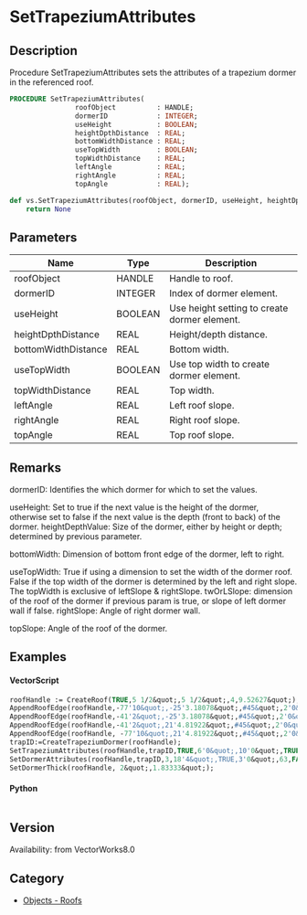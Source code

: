 # SetTrapeziumAttributes

## Description
Procedure SetTrapeziumAttributes sets the attributes of a trapezium dormer in the referenced roof.

```pascal
PROCEDURE SetTrapeziumAttributes(
				roofObject          : HANDLE;
				dormerID            : INTEGER;
				useHeight           : BOOLEAN;
				heightDpthDistance  : REAL;
				bottomWidthDistance : REAL;
				useTopWidth         : BOOLEAN;
				topWidthDistance    : REAL;
				leftAngle           : REAL;
				rightAngle          : REAL;
				topAngle            : REAL);
```

```python
def vs.SetTrapeziumAttributes(roofObject, dormerID, useHeight, heightDpthDistance, bottomWidthDistance, useTopWidth, topWidthDistance, leftAngle, rightAngle, topAngle):
    return None
```

## Parameters
|Name|Type|Description|
|---|---|---|
|roofObject|HANDLE|Handle to roof.|
|dormerID|INTEGER|Index of dormer element.|
|useHeight|BOOLEAN|Use height setting to create dormer element.|
|heightDpthDistance|REAL|Height/depth distance.|
|bottomWidthDistance|REAL|Bottom width.|
|useTopWidth|BOOLEAN|Use top width to create dormer element.|
|topWidthDistance|REAL|Top width.|
|leftAngle|REAL|Left roof slope.|
|rightAngle|REAL|Right roof slope.|
|topAngle|REAL|Top roof slope.|

## Remarks
dormerID: Identifies the which dormer for which to set the values.

useHeight: Set to true if the next value is the height of the dormer, otherwise set to false if the next value is the depth (front to back) of the dormer.
heightDepthValue: Size of the dormer, either by height or depth; determined by previous parameter.

bottomWidth: Dimension of bottom front edge of the dormer, left to right.

useTopWidth: True if using a dimension to set the width of the dormer roof.  False if the top width of the dormer is determined by the left and right slope.  The topWidth is exclusive of leftSlope &amp; rightSlope.
twOrLSlope: dimension of the roof of the dormer if previous param is true, or slope of left dormer wall if false.
rightSlope: Angle of right dormer wall.

topSlope: Angle of the roof of the dormer.

## Examples
#### VectorScript ####
```pascal
roofHandle := CreateRoof(TRUE,5 1/2&quot;,5 1/2&quot;,4,9.52627&quot;);
AppendRoofEdge(roofHandle,-77'10&quot;,-25'3.18078&quot;,#45&quot;,2'0&quot;,10'0&quot;);
AppendRoofEdge(roofHandle,-41'2&quot;,-25'3.18078&quot;,#45&quot;,2'0&quot;,10'0&quot;);
AppendRoofEdge(roofHandle,-41'2&quot;,21'4.81922&quot;,#45&quot;,2'0&quot;,10'0&quot;);
AppendRoofEdge(roofHandle, -77'10&quot;,21'4.81922&quot;,#45&quot;,2'0&quot;,10'0&quot;);
trapID:=CreateTrapeziumDormer(roofHandle);
SetTrapeziumAttributes(roofHandle,trapID,TRUE,6'0&quot;,10'0&quot;,TRUE,6'0&quot;,#0&quot;,#0&quot;,#8&quot;);
SetDormerAttributes(roofHandle,trapID,3,18'4&quot;,TRUE,3'0&quot;,63,FALSE,3'0&quot;);
SetDormerThick(roofHandle, 2&quot;,1.83333&quot;);
```
#### Python ####
```python

```

## Version
Availability: from VectorWorks8.0

## Category
* [Objects - Roofs](../Categories/Objects%20-%20Roofs.md)
